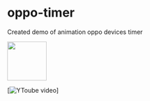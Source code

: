 # oppo-timer

Created demo of animation oppo devices timer  

<img src="https://upload.wikimedia.org/wikipedia/commons/0/0a/OPPO_LOGO_2019.svg" width=90 height=90/>

[![YToube video](https://youtu.be/8ScvbtuoERQ)]

